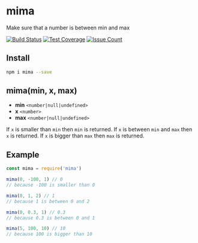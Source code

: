 # mima
Make sure that a number is between min and max

[![Build Status](https://travis-ci.org/robojones/mima.svg?branch=master)](https://travis-ci.org/robojones/mima)
[![Test Coverage](https://codeclimate.com/github/robojones/mima/badges/coverage.svg)](https://codeclimate.com/github/robojones/mima/coverage)
[![Issue Count](https://codeclimate.com/github/robojones/mima/badges/issue_count.svg)](https://codeclimate.com/github/robojones/mima)

## Install

```bash
npm i mima --save
```

## mima(min, x, max)

- __min__ `<number|null|undefined>`
- __x__ `<number>`
- __max__ `<number|null|undefined>`

If `x` is smaller than `min` then `min` is returned.
If `x` is between `min` and `max` then `x` is returned.
If `x` is bigger than `max` then `max` is returned.

## Example

```javascript
const mima = require('mima')

mima(0, -100, 1) // 0
// because -100 is smaller than 0

mima(0, 1, 2) // 1
// because 1 is between 0 and 2

mima(0, 0.3, 1) // 0.3
// because 0.3 is between 0 and 1

mima(5, 100, 10) // 10
// because 100 is bigger than 10
```
